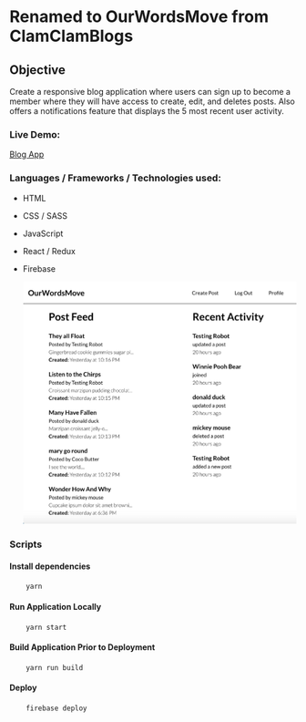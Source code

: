 # Renamed to OurWordsMove from ClamClamBlogs

## Objective

Create a responsive blog application where users can sign up to become a member where they will have access to create, edit, and deletes posts. Also offers a notifications feature that displays the 5 most recent user activity.

### Live Demo:

[Blog App](clamclamblogs.web.app)

### Languages / Frameworks / Technologies used:

* HTML
* CSS / SASS
* JavaScript
* React / Redux
* Firebase

  ![home](src/images/our-words-move.png)

### Scripts
#### Install dependencies

        yarn
#### Run Application Locally

        yarn start

#### Build Application Prior to Deployment

        yarn run build 
#### Deploy

        firebase deploy

